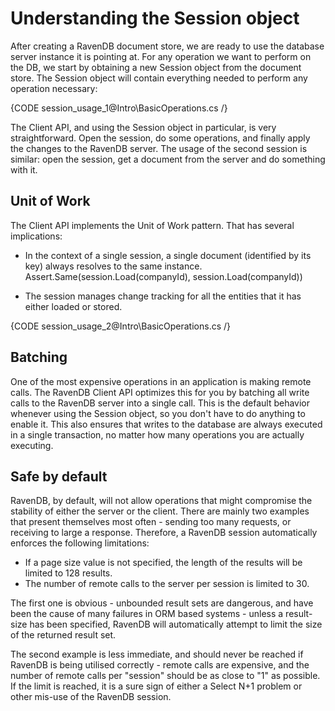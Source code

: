 ﻿# Understanding the Session object

After creating a RavenDB document store, we are ready to use the database server instance it is pointing at. For any operation we want to perform on the DB, we start by obtaining a new Session object from the document store. The Session object will contain everything needed to perform any operation necessary:

{CODE session_usage_1@Intro\BasicOperations.cs /}

The Client API, and using the Session object in particular, is very straightforward. Open the session, do some operations, and finally apply the changes to the RavenDB server. The usage of the second session is similar: open the session, get a document from the server and do something with it.

## Unit of Work

The Client API implements the Unit of Work pattern. That has several implications:

* In the context of a single session, a single document (identified by its key) always resolves to the same instance. Assert.Same(session.Load<Company>(companyId),  session.Load<Company>(companyId))

* The session manages change tracking for all the entities that it has either loaded or stored.

{CODE session_usage_2@Intro\BasicOperations.cs /}

## Batching

One of the most expensive operations in an application is making remote calls. The RavenDB Client API optimizes this for you by batching all write calls to the RavenDB server into a single call. This is the default behavior whenever using the Session object, so you don't have to do anything to enable it. This also ensures that writes to the database are always executed in a single transaction, no matter how many operations you are actually executing.

## Safe by default

RavenDB, by default, will not allow operations that might compromise the stability of either the server or the client. There are mainly two examples that present themselves most often - sending too many requests, or receiving to large a response. Therefore, a RavenDB session automatically enforces the following limitations:

* If a page size value is not specified, the length of the results will be limited to 128 results.
* The number of remote calls to the server per session is limited to 30.

The first one is obvious - unbounded result sets are dangerous, and have been the cause of many failures in ORM based systems - unless a result-size has been specified, RavenDB will automatically attempt to limit the size of the returned result set.

The second example is less immediate, and should never be reached if RavenDB is being utilised correctly - remote calls are expensive, and the number of remote calls per "session" should be as close to "1" as possible. If the limit is reached, it is a sure sign of either a Select N+1 problem or other mis-use of the RavenDB session.
